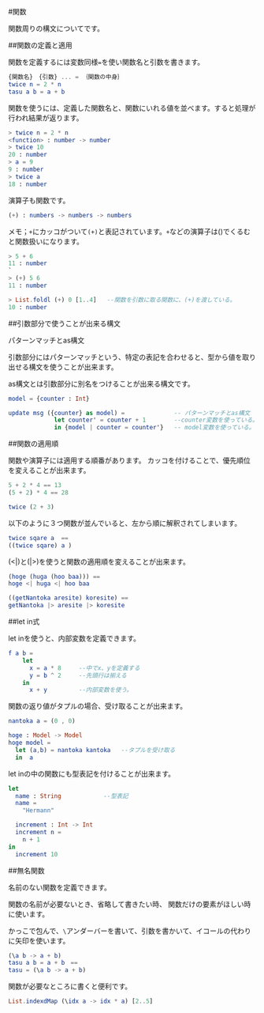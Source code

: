 #関数

関数周りの構文についてです。

##関数の定義と適用

関数を定義するには変数同様`=`を使い関数名と引数を書きます。

```elm
{関数名}　{引数} ... = ｛関数の中身｝
twice n = 2 * n
tasu a b = a + b
```

関数を使うには、定義した関数名と、関数にいれる値を並べます。すると処理が行われ結果が返ります。

```elm
> twice n = 2 * n
<function> : number -> number
> twice 10
20 : number
> a = 9
9 : number
> twice a
18 : number
```


演算子も関数です。

```elm
(+) : numbers -> numbers -> numbers
```

メモ；`+`にカッコがついて`(+)`と表記されています。`+`などの演算子は()でくるむと関数扱いになります。

```elm
> 5 + 6
11 : number
`
> (+) 5 6
11 : number

> List.foldl (+) 0 [1..4]   --関数を引数に取る関数に、(+)を渡している。
10 : number
```

##引数部分で使うことが出来る構文

パターンマッチとas構文

引数部分にはパターンマッチという、特定の表記を合わせると、型から値を取り出せる構文を使うことが出来ます。

as構文とは引数部分に別名をつけることが出来る構文です。

```elm
model = {counter : Int}

update msg ({counter} as model) =              -- パターンマッチとas構文
             let counter' = counter + 1        --counter変数を使っている。
             in {model | counter = counter'}   -- model変数を使っている。

```


##関数の適用順

関数や演算子には適用する順番があります。
カッコを付けることで、優先順位を変えることが出来ます。

```elm
5 + 2 * 4 == 13
(5 + 2) * 4 == 28

twice (2 + 3)

```

以下のように３つ関数が並んでいると、左から順に解釈されてしまいます。

```elm
twice sqare a  ==
((twice sqare) a )
```

(<|)と(|>)を使うと関数の適用順を変えることが出来ます。

```elm
(hoge (huga (hoo baa))) ==
hoge <| huga <| hoo baa

((getNantoka aresite) koresite) ==
getNantoka |> aresite |> koresite

```


##let in式

let inを使うと、内部変数を定義できます。

```elm
f a b =
    let
      x = a * 8     --中でx、yを定義する
      y = b ^ 2     --先頭行は揃える
    in
      x + y         --内部変数を使う。
```

関数の返り値がタプルの場合、受け取ることが出来ます。

```elm
nantoka a = (0 , 0)

hoge : Model -> Model
hoge model =
  let (a,b) = nantoka kantoka   --タプルを受け取る
  in  a

```

let inの中の関数にも型表記を付けることが出来ます。

```elm
let
  name : String            --型表記
  name =
    "Hermann"

  increment : Int -> Int
  increment n =
    n + 1
in
  increment 10

```


##無名関数

名前のない関数を定義できます。

関数の名前が必要ないとき、省略して書きたい時、
関数だけの要素がほしい時に使います。

かっこで包んで、`\`アンダーバーを書いて、引数を書かいて、イコールの代わりに矢印を使います。

```elm
(\a b -> a + b)
tasu a b = a + b　==　
tasu = (\a b -> a + b)

```

関数が必要なところに書くと便利です。

```elm
List.indexdMap (\idx a -> idx * a) [2..5]

```
